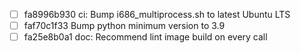 - [ ] fa8996b930 ci: Bump i686_multiprocess.sh to latest Ubuntu LTS
- [ ] faf70c1f33 Bump python minimum version to 3.9
- [ ] fa25e8b0a1 doc: Recommend lint image build on every call
